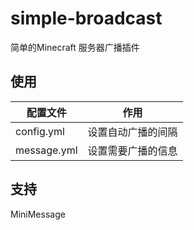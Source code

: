 # simple-broadcast
简单的Minecraft 服务器广播插件

## 使用
|配置文件|作用|
|--|--|
|config.yml|设置自动广播的间隔|
|message.yml|设置需要广播的信息|

## 支持
MiniMessage

